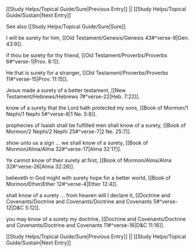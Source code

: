 [[Study Helps/Topical Guide/Sure|Previous Entry]]  ||  [[Study Helps/Topical Guide/Sustain|Next Entry]]

 See also [[Study Helps/Topical Guide/Sure|Sure]]

 I will be surety for him, [[Old Testament/Genesis/Genesis 43#^verse-9|Gen. 43:9]].

 if thou be surety for thy friend, [[Old Testament/Proverbs/Proverbs 6#^verse-1|Prov. 6:1]].

 He that is surety for a stranger, [[Old Testament/Proverbs/Proverbs 11#^verse-15|Prov. 11:15]].

 Jesus made a surety of a better testament, [[New Testament/Hebrews/Hebrews 7#^verse-22|Heb. 7:22]].

 know of a surety that the Lord hath protected my sons, [[Book of Mormon/1 Nephi/1 Nephi 5#^verse-8|1 Ne. 5:8]].

 prophecies of Isaiah shall be fulfilled men shall know of a surety, [[Book of Mormon/2 Nephi/2 Nephi 25#^verse-7|2 Ne. 25:7]].

 show unto us a sign ... we shall know of a surety, [[Book of Mormon/Alma/Alma 32#^verse-17|Alma 32:17]].

 Ye cannot know of their surety at first, [[Book of Mormon/Alma/Alma 32#^verse-26|Alma 32:26]].

 believeth in God might with surety hope for a better world, [[Book of Mormon/Ether/Ether 12#^verse-4|Ether 12:4]].

 shall know of a surety ... from heaven will I declare it, [[Doctrine and Covenants/Doctrine and Covenants/Doctrine and Covenants 5#^verse-12|D&C 5:12]].

 you may know of a surety my doctrine, [[Doctrine and Covenants/Doctrine and Covenants/Doctrine and Covenants 11#^verse-16|D&C 11:16]].

[[Study Helps/Topical Guide/Sure|Previous Entry]]  ||  [[Study Helps/Topical Guide/Sustain|Next Entry]]